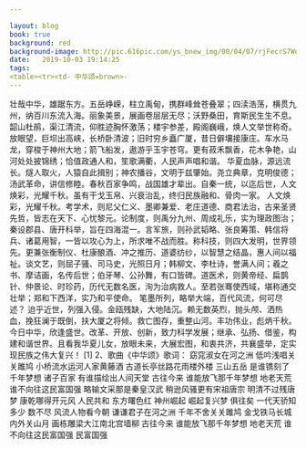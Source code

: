 ```yaml
---

layout: blog
book: true
background: red
background-image: http://pic.616pic.com/ys_bnew_img/00/04/07/rjFecrS7Wo.jpg
date:   2019-10-03 19:14:25
tags:
<table><tr><td- 中华颂=brown>- 
---
```


壮哉中华，雄踞东方。五岳峥嵘，柱立禹甸，携群峰耸苍叠翠；四渎浩荡，横贯九州，纳百川东流入海。丽象美景，展画卷层层无尽；沃野桑田，育斯民生生不息。韶山杜鹃，渠江清流，仰胜迹胸怀激荡；楼宇参差，殿阁巍峨，焕人文举世称奇。放眼望，巨坝出高峡，长桥卧清波；旧时穷乡矗广厦，昔日僻壤接康庄。车水马龙，穿梭于神州大地；箭飞船发，遨游乎玉宇苍穹。更有菽禾飘香，花木争艳，山河处处披锦绣；恰值政通人和，笙歌满衢，人民声声唱和谐。
华夏血脉，源远流长。燧人取火，人猿自此揖别；神农播谷，文明于兹肇始。尧立典章，克明俊德；汤武革命，讲信修睦。春秋百家争鸣，战国雄才辈出。自秦一统，以迄后世，人文焕彩，光耀千秋。虽有干戈玉帛、兴衰治乱，终归民族融和、骨肉一家。
人文焕彩，光耀千秋。考学术，则尼父仁义、墨卿兼爱、老庄道德、商君法治，古来圣贤先哲，皆志在天下、心忧黎元。论制度，则禹分九州、周成礼乐，实为理政图治；秦设郡县、唐开科举，旨在四海混一。言军旅，则孙武韬略、张良筹策、韩信将兵、诸葛用智，一皆以攻心为上，所求唯不战而胜。称科技，则四大发明，世界领先。更兼张衡制仪、杜康酿酒、冲之推历、道婆纺纱，以智慧之结晶，惠人间以福祉。谈文艺，则屈子骚、司马史，光照日月；韩柳文、李杜诗，誉满人间；羲之书、摩诘画，名传后世；伯牙琴、公孙舞，有口皆碑。道医术，则黄帝经、扁鹊针、仲景论、时珍药，历代无数名医，洵为治病救人。至若张骞使西域，堪称通交壮举；郑和下西洋，实乃和平使命。
笔墨所列，略举大端，百代风流，何可尽述？
迨乎近世，列强入侵。金瓯残缺，大地陆沉。赖无数英烈，抛头颅、洒热血，挽狂澜于既倒，扶大厦之将倾。救亡图存，重整山河。丰功伟业，彪炳千秋。
今日中华，欣逢盛世。改革、开放、创新，致力科学发展；继承、弘扬、借鉴，构建和谐世界。且看我华夏儿女，放眼未来，大展宏图，和衷共济，共襄盛举，定实现民族之伟大复兴！ [1] 
2、歌曲《中华颂》歌词：
窈窕淑女在河之洲
低吟浅唱关关雎鸠
小桥流水运河人家黄藤酒
古道长亭丝路花雨楼外楼
三山五岳 是谁镌刻了千年梦想
诸子百家 有谁描绘出人间天堂
古往今来 谁能放飞那千年梦想
地老天荒 谁不向往这民富国强
略输文采那是秦皇汉武
稍逊风骚更有宋祖唐宗
明清不过残唐梦
康乾哪得开元风
人民共和 东方曙色红
神州崛起 崛起复兴梦
俱往矣 一代天骄知多少
数不尽 风流人物看今朝
谦谦君子在河之洲
千年不舍关关雎鸠
金戈铁马长城内外关山月
画栋雕梁大江南北宫墙柳
古往今来 谁能放飞那千年梦想
地老天荒 谁不向往这民富国强
民富国强